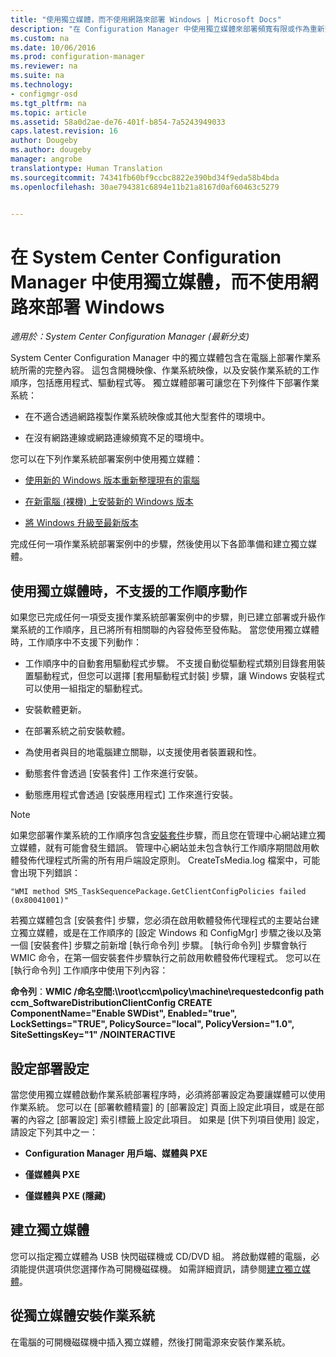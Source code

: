 ```yaml
---
title: "使用獨立媒體，而不使用網路來部署 Windows | Microsoft Docs"
description: "在 Configuration Manager 中使用獨立媒體來部署頻寬有限或作為重新整理、安裝或升級電腦之選項的作業系統。"
ms.custom: na
ms.date: 10/06/2016
ms.prod: configuration-manager
ms.reviewer: na
ms.suite: na
ms.technology:
- configmgr-osd
ms.tgt_pltfrm: na
ms.topic: article
ms.assetid: 58a0d2ae-de76-401f-b854-7a5243949033
caps.latest.revision: 16
author: Dougeby
ms.author: dougeby
manager: angrobe
translationtype: Human Translation
ms.sourcegitcommit: 74341fb60bf9ccbc8822e390bd34f9eda58b4bda
ms.openlocfilehash: 30ae794381c6894e11b21a8167d0af60463c5279


---
```

# <a name="use-stand-alone-media-to-deploy-windows-without-using-the-network-in-system-center-configuration-manager"></a>在 System Center Configuration Manager 中使用獨立媒體，而不使用網路來部署 Windows

*適用於：System Center Configuration Manager (最新分支)*

System Center Configuration Manager 中的獨立媒體包含在電腦上部署作業系統所需的完整內容。 這包含開機映像、作業系統映像，以及安裝作業系統的工作順序，包括應用程式、驅動程式等。 獨立媒體部署可讓您在下列條件下部署作業系統：  

-   在不適合透過網路複製作業系統映像或其他大型套件的環境中。  

-   在沒有網路連線或網路連線頻寬不足的環境中。  

您可以在下列作業系統部署案例中使用獨立媒體：  

-   [使用新的 Windows 版本重新整理現有的電腦](refresh-an-existing-computer-with-a-new-version-of-windows.md)  

-   [在新電腦 (裸機) 上安裝新的 Windows 版本](install-new-windows-version-new-computer-bare-metal.md)  

-   [將 Windows 升級至最新版本](upgrade-windows-to-the-latest-version.md)  

 完成任何一項作業系統部署案例中的步驟，然後使用以下各節準備和建立獨立媒體。  

## <a name="task-sequence-actions-not-supported-when-using-stand-alone-media"></a>使用獨立媒體時，不支援的工作順序動作  
 如果您已完成任何一項受支援作業系統部署案例中的步驟，則已建立部署或升級作業系統的工作順序，且已將所有相關聯的內容發佈至發佈點。 當您使用獨立媒體時，工作順序中不支援下列動作：  

-   工作順序中的自動套用驅動程式步驟。 不支援自動從驅動程式類別目錄套用裝置驅動程式，但您可以選擇 [套用驅動程式封裝] 步驟，讓 Windows 安裝程式可以使用一組指定的驅動程式。  

-   安裝軟體更新。  

-   在部署系統之前安裝軟體。  

-   為使用者與目的地電腦建立關聯，以支援使用者裝置親和性。  

-   動態套件會透過 [安裝套件] 工作來進行安裝。  

-   動態應用程式會透過 [安裝應用程式] 工作來進行安裝。  

> [!NOTE]  
>  如果您部署作業系統的工作順序包含[安裝套件](../understand/task-sequence-steps.md#BKMK_InstallPackage)步驟，而且您在管理中心網站建立獨立媒體，就有可能會發生錯誤。 管理中心網站並未包含執行工作順序期間啟用軟體發佈代理程式所需的所有用戶端設定原則。 CreateTsMedia.log 檔案中，可能會出現下列錯誤：  
>   
>  `"WMI method SMS_TaskSequencePackage.GetClientConfigPolicies failed (0x80041001)"`
>   
>  若獨立媒體包含 [安裝套件] 步驟，您必須在啟用軟體發佈代理程式的主要站台建立獨立媒體，或是在工作順序的 [設定 Windows 和 ConfigMgr][](../understand/task-sequence-steps.md#BKMK_SetupWindowsandConfigMgr) 步驟之後以及第一個 [安裝套件] 步驟之前新增 [執行命令列][](../understand/task-sequence-steps.md#BKMK_RunCommandLine) 步驟。 [執行命令列]  步驟會執行 WMIC 命令，在第一個安裝套件步驟執行之前啟用軟體發佈代理程式。 您可以在 [執行命令列]  工作順序中使用下列內容：  
>   
>  **命令列**：**WMIC /命名空間:\\\root\ccm\policy\machine\requestedconfig path ccm_SoftwareDistributionClientConfig CREATE ComponentName="Enable SWDist", Enabled="true", LockSettings="TRUE", PolicySource="local", PolicyVersion="1.0", SiteSettingsKey="1" /NOINTERACTIVE**  

## <a name="configure-deployment-settings"></a>設定部署設定  
 當您使用獨立媒體啟動作業系統部署程序時，必須將部署設定為要讓媒體可以使用作業系統。 您可以在 [部署軟體精靈] 的 [部署設定]  頁面上設定此項目，或是在部署的內容之 [部署設定]  索引標籤上設定此項目。  如果是 [供下列項目使用]  設定，請設定下列其中之一：  

-   **Configuration Manager 用戶端、媒體與 PXE**  

-   **僅媒體與 PXE**  

-   **僅媒體與 PXE (隱藏)**  

## <a name="create-the-stand-alone-media"></a>建立獨立媒體  
 您可以指定獨立媒體為 USB 快閃磁碟機或 CD/DVD 組。 將啟動媒體的電腦，必須能提供選項供您選擇作為可開機磁碟機。 如需詳細資訊，請參閱[建立獨立媒體](create-stand-alone-media.md)。  

## <a name="install-the-operating-system-from-stand-alone-media"></a>從獨立媒體安裝作業系統  
 在電腦的可開機磁碟機中插入獨立媒體，然後打開電源來安裝作業系統。  



<!--HONumber=Dec16_HO3-->


